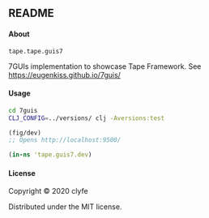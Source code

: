 ## README

#### About

`tape.tape.guis7`

7GUIs implementation to showcase Tape Framework.
See https://eugenkiss.github.io/7guis/

#### Usage

```bash
cd 7guis
CLJ_CONFIG=../versions/ clj -Aversions:test
```

```clojure
(fig/dev)
;; Opens http://localhost:9500/
```

```clojure
(in-ns 'tape.guis7.dev)
```

#### License

Copyright © 2020 clyfe

Distributed under the MIT license.
